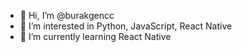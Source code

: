 - 👋 Hi, I’m @burakgencc
- 👀 I’m interested in Python, JavaScript, React Native
- 🌱 I’m currently learning React Native

<!---
burakgencc/burakgencc is a ✨ special ✨ repository because its `README.md` (this file) appears on your GitHub profile.
You can click the Preview link to take a look at your changes.
--->
